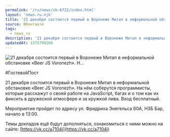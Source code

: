 ```yaml
---
permalink: '/ru/news/vk-6722/index.html'
layout: 'news.ru.njk'
title: '21 декабря состоится первый в Воронеже Митап в неформальной обстановке «Beer JS Voronezh». Н'
source: ВКонтакте
tags:
  - news_ru
description: '21 декабря состоится первый в Воронеже Митап в неформальной обстановке «Beer JS Voronezh». Н…'
updatedAt: 1575799260
---
```

![21 декабря состоится первый в Воронеже Митап в неформальной обстановке «Beer JS Voronezh». Н…](https://sun9-47.userapi.com/impg/bRjgn9L60PFgYZTzU8w7k1T3_48vuFuS-2af3A/qWZRTAINT-M.jpg?size=1280x707&quality=96&sign=f95c53f8329eb4904fab8c6a1f22b535&c_uniq_tag=8uJHaK1082rc5vGVl9wEebij65ZN8zbk3RQwBKrzslw&type=album)

#ГостевойПост

21 декабря состоится первый в Воронеже Митап в неформальной обстановке «Beer JS Voronezh». На нём соберутся программисты, которые расскажут о своей работе на JavaScript, багах и о том как их фиксить в дружеской атмосфере и за кружкой пива. Вход бесплатный.

Мероприятие пройдет по адресу ул. Фридриха Энегельса 60А, НЗБ Бар, начало в 13:00.

Темы докладов ещё будут дополняться, ознакомиться с ними можно на сайте: [https://vk.cc/a7104j](https://vk.cc/a7104j)
